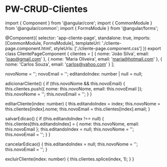 # PW-CRUD-Clientes

import { Component } from '@angular/core';
import { CommonModule } from '@angular/common';
import { FormsModule } from '@angular/forms';

@Component({
  selector: 'app-cliente-page',
  standalone: true,
  imports: [CommonModule, FormsModule],
  templateUrl: './cliente-page.component.html',
  styleUrls: ['./cliente-page.component.css']
})
export class ClientePageComponent {
  clientes = [
    { nome: 'João Silva', email: 'joao@gmail.com' },
    { nome: 'Maria Oliveira', email: 'maria@hotmail.com' },
    { nome: 'Carlos Souza', email: 'carlos@yahoo.com' }
  ];

  novoNome = '';
  novoEmail = '';
  editandoIndex: number | null = null;

  adicionarCliente() {
    if (this.novoNome && this.novoEmail) {
      this.clientes.push({ nome: this.novoNome, email: this.novoEmail });
      this.novoNome = '';
      this.novoEmail = '';
    }
  }

  editarCliente(index: number) {
    this.editandoIndex = index;
    this.novoNome = this.clientes[index].nome;
    this.novoEmail = this.clientes[index].email;
  }

  salvarEdicao() {
    if (this.editandoIndex !== null) {
      this.clientes[this.editandoIndex] = { nome: this.novoNome, email: this.novoEmail };
      this.editandoIndex = null;
      this.novoNome = '';
      this.novoEmail = '';
    }
  }

  cancelarEdicao() {
    this.editandoIndex = null;
    this.novoNome = '';
    this.novoEmail = '';
  }

  excluirCliente(index: number) {
    this.clientes.splice(index, 1);
  }
}
